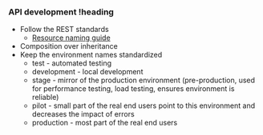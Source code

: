 ### API development !heading

* Follow the REST standards
    * [Resource naming guide](https://restfulapi.net/resource-naming/)
* Composition over inheritance
* Keep the environment names standardized
    * test - automated testing
    * development - local development
    * stage - mirror of the production environment (pre-production, used for performance testing, load testing, ensures environment is reliable)
    * pilot - small part of the real end users point to this environment and decreases the impact of errors
    * production - most part of the real end users